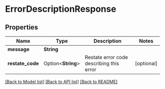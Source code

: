# ErrorDescriptionResponse

## Properties

Name | Type | Description | Notes
------------ | ------------- | ------------- | -------------
**message** | **String** |  | 
**restate_code** | Option<**String**> | Restate error code describing this error | [optional]

[[Back to Model list]](../README.md#documentation-for-models) [[Back to API list]](../README.md#documentation-for-api-endpoints) [[Back to README]](../README.md)


